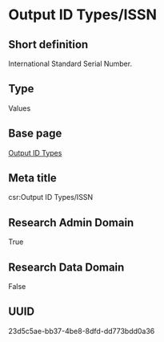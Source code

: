 # Output ID Types/ISSN
## Short definition
International Standard Serial Number.
## Type
Values
## Base page
[Output ID Types](https://github.com/EuroCRIS/CASRAI-Dictionairies/blob/main/Objects/Output%20ID%20Types.md)
## Meta title
csr:Output ID Types/ISSN
## Research Admin Domain
True
## Research Data Domain
False
## UUID
23d5c5ae-bb37-4be8-8dfd-dd773bdd0a36
